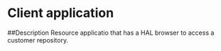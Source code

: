 # Client application

##Description
Resource applicatio that has a HAL browser to access a customer repository.